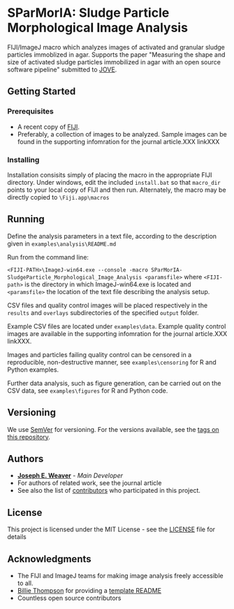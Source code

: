 # SParMorIA: Sludge Particle Morphological Image Analysis

FIJI/ImageJ macro which analyzes images of activated and granular sludge particles immoblized in agar. Supports the paper "Measuring the shape and size of activated sludge particles immobilized in agar with an open source software pipeline" submitted to [JOVE](https://www.jove.com/).

## Getting Started


### Prerequisites

* A recent copy of [FIJI](https://imagej.net/Fiji/Downloads).
* Preferably, a collection of images to be analyzed. Sample images can be found in the supporting infomration for the journal article.XXX linkXXX

### Installing

Installation consisits simply of placing the macro in the appropriate FIJI directory.
Under windows, edit the included ```install.bat``` so that ```macro_dir``` points to your local copy of FIJI and then run.
Alternately, the macro may be directly copied to ```\Fiji.app\macros```

## Running

Define the analysis parameters in a text file, according to the description given in ```examples\analysis\README.md```

Run from the command line:

```<FIJI-PATH>\ImageJ-win64.exe --console -macro SParMorIA-SludgeParticle_Morphological_Image_Analysis <paramsfile>```
where ```<FIJI-path>``` is the directory in which ImageJ-win64.exe is located and ```<paramsfile>``` the location of the text file describing the analysis setup.

CSV files and quality control images will be placed respectively in the ```results``` and ```overlays``` subdirectories of the specified ```output``` folder.

Example CSV files are located under ```examples\data```.
Example quality control images are available in the supporting infomration for the journal article.XXX linkXXX.

Images and particles failing quality control can be censored in a reproducible, non-destructive manner, see ```examples\censoring``` for R and Python examples.

Further data analysis, such as figure generation, can be carried out on the CSV data, see ```examples\figures``` for R and Python code.


## Versioning

We use [SemVer](http://semver.org/) for versioning. For the versions available, see the [tags on this repository](https://github.com/your/project/tags). 

## Authors

* **[Joseph E. Weaver](https://github.com/joeweaver/)** - *Main Developer*
* For authors of related work, see the journal article
* See also the list of [contributors](https://github.com/your/project/contributors) who participated in this project.

## License

This project is licensed under the MIT License - see the [LICENSE](LICENSE) file for details

## Acknowledgments
* The FIJI and ImageJ teams for making image analysis freely accessible to all.
* [Billie Thompson](https://github.com/PurpleBooth) for providing a [template README](https://gist.githubusercontent.com/PurpleBooth/109311bb0361f32d87a2/raw/8254b53ab8dcb18afc64287aaddd9e5b6059f880/README-Template.md)
* Countless open source contributors
